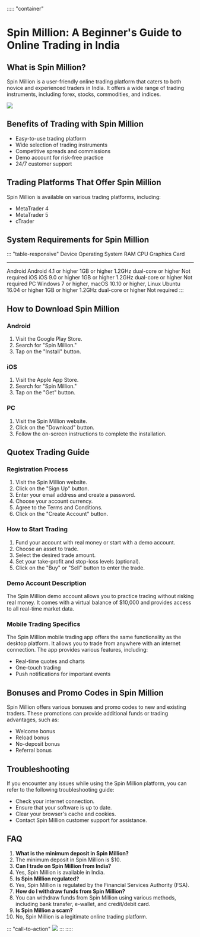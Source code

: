 ::::: \"container\"
# Spin Million: A Beginner\'s Guide to Online Trading in India

## What is Spin Million?

Spin Million is a user-friendly online trading platform that caters to
both novice and experienced traders in India. It offers a wide range of
trading instruments, including forex, stocks, commodities, and indices.

[![](https://i.imgur.com/JJwkDm3.png)](https://traff.sbs/frcas)

## Benefits of Trading with Spin Million

-   Easy-to-use trading platform
-   Wide selection of trading instruments
-   Competitive spreads and commissions
-   Demo account for risk-free practice
-   24/7 customer support

## Trading Platforms That Offer Spin Million

Spin Million is available on various trading platforms, including:

-   MetaTrader 4
-   MetaTrader 5
-   cTrader

## System Requirements for Spin Million

::: \"table-responsive\"
  Device    Operating System                                                           RAM             CPU                          Graphics Card
  --------- -------------------------------------------------------------------------- --------------- ---------------------------- ---------------
  Android   Android 4.1 or higher                                                      1GB or higher   1.2GHz dual-core or higher   Not required
  iOS       iOS 9.0 or higher                                                          1GB or higher   1.2GHz dual-core or higher   Not required
  PC        Windows 7 or higher, macOS 10.10 or higher, Linux Ubuntu 16.04 or higher   1GB or higher   1.2GHz dual-core or higher   Not required
:::

## How to Download Spin Million

### Android

1.  Visit the Google Play Store.
2.  Search for "Spin Million."
3.  Tap on the "Install" button.

### iOS

1.  Visit the Apple App Store.
2.  Search for "Spin Million."
3.  Tap on the "Get" button.

### PC

1.  Visit the Spin Million website.
2.  Click on the "Download" button.
3.  Follow the on-screen instructions to complete the installation.

## Quotex Trading Guide

### Registration Process

1.  Visit the Spin Million website.
2.  Click on the "Sign Up" button.
3.  Enter your email address and create a password.
4.  Choose your account currency.
5.  Agree to the Terms and Conditions.
6.  Click on the "Create Account" button.

### How to Start Trading

1.  Fund your account with real money or start with a demo account.
2.  Choose an asset to trade.
3.  Select the desired trade amount.
4.  Set your take-profit and stop-loss levels (optional).
5.  Click on the "Buy" or "Sell" button to enter the trade.

### Demo Account Description

The Spin Million demo account allows you to practice trading without
risking real money. It comes with a virtual balance of \$10,000 and
provides access to all real-time market data.

### Mobile Trading Specifics

The Spin Million mobile trading app offers the same functionality as the
desktop platform. It allows you to trade from anywhere with an internet
connection. The app provides various features, including:

-   Real-time quotes and charts
-   One-touch trading
-   Push notifications for important events

## Bonuses and Promo Codes in Spin Million

Spin Million offers various bonuses and promo codes to new and existing
traders. These promotions can provide additional funds or trading
advantages, such as:

-   Welcome bonus
-   Reload bonus
-   No-deposit bonus
-   Referral bonus

## Troubleshooting

If you encounter any issues while using the Spin Million platform, you
can refer to the following troubleshooting guide:

-   Check your internet connection.
-   Ensure that your software is up to date.
-   Clear your browser\'s cache and cookies.
-   Contact Spin Million customer support for assistance.

## FAQ

1.  **What is the minimum deposit in Spin Million?**
2.  The minimum deposit in Spin Million is \$10.
3.  **Can I trade on Spin Million from India?**
4.  Yes, Spin Million is available in India.
5.  **Is Spin Million regulated?**
6.  Yes, Spin Million is regulated by the Financial Services Authority
    (FSA).
7.  **How do I withdraw funds from Spin Million?**
8.  You can withdraw funds from Spin Million using various methods,
    including bank transfer, e-wallet, and credit/debit card.
9.  **Is Spin Million a scam?**
10. No, Spin Million is a legitimate online trading platform.

::: \"call-to-action\"
[![](\%22https://i.imgur.com/JJwkDm3.png\%22)](\%22https://traff.sbs/frcas\%22)
:::
:::::

